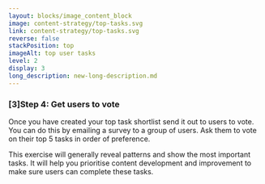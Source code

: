 ```yaml
---
layout: blocks/image_content_block
image: content-strategy/top-tasks.svg
link: content-strategy/top-tasks.svg
reverse: false
stackPosition: top
imageAlt: top user tasks
level: 2
display: 3
long_description: new-long-description.md
---
```


### [3]Step 4: Get users to vote
Once you have created your top task shortlist send it out to users to vote. You can do this by emailing a survey to a group of users. Ask them to vote on their top 5 tasks in order of preference.

This exercise will generally reveal patterns and show the most important tasks. It will help you prioritise content development and improvement to make sure users can complete these tasks.
